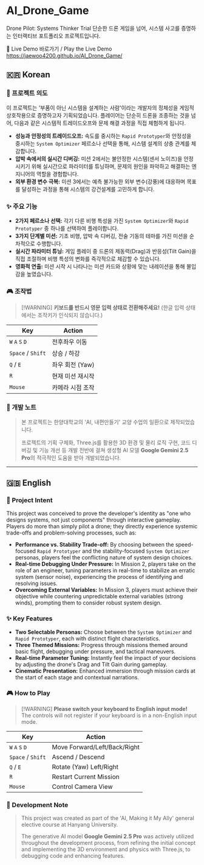 # AI_Drone_Game

Drone Pilot: Systems Thinker Trial
단순한 드론 게임을 넘어, 시스템 사고를 증명하는 인터랙티브 포트폴리오 프로젝트입니다.

🔗 Live Demo 바로가기 / Play the Live Demo
https://jaewoo4200.github.io/AI_Drone_Game/

## 🇰🇷 Korean

### 🎯 프로젝트 의도

이 프로젝트는 '부품이 아닌 시스템을 설계하는 사람'이라는 개발자의 정체성을 게임적 상호작용으로 증명하고자 기획되었습니다. 플레이어는 단순히 드론을 조종하는 것을 넘어, 다음과 같은 시스템적 트레이드오프와 문제 해결 과정을 직접 체험하게 됩니다.

  - **성능과 안정성의 트레이드오프:** 속도를 중시하는 `Rapid Prototyper`와 안정성을 중시하는 `System Optimizer` 페르소나 선택을 통해, 시스템 설계의 상충 관계를 체감합니다.
  - **압박 속에서의 실시간 디버깅:** 미션 2에서는 불안정한 시스템(센서 노이즈)을 안정시키기 위해 실시간으로 파라미터를 튜닝하며, 문제의 원인을 파악하고 해결하는 엔지니어의 역할을 경험합니다.
  - **외부 환경 변수 극복:** 미션 3에서는 예측 불가능한 외부 변수(강풍)에 대응하며 목표를 달성하는 과정을 통해 시스템의 강건설계를 고민하게 합니다.

### ✨ 주요 기능

  - **2가지 페르소나 선택:** 각기 다른 비행 특성을 가진 `System Optimizer`와 `Rapid Prototyper` 중 하나를 선택하여 플레이합니다.
  - **3가지 단계별 미션:** 기초 비행, 압박 속 디버깅, 전술 기동의 테마를 가진 미션을 순차적으로 수행합니다.
  - **실시간 파라미터 튜닝:** 게임 플레이 중 드론의 제동력(Drag)과 반응성(Tilt Gain)을 직접 조절하며 비행 특성의 변화를 즉각적으로 체감할 수 있습니다.
  - **영화적 연출:** 미션 시작 시 나타나는 미션 카드와 상황에 맞는 내레이션을 통해 몰입감을 높였습니다.

### 🎮 조작법

> [\!WARNING]
> **키보드를 반드시 영문 입력 상태로 전환해주세요\!** (한글 입력 상태에서는 조작키가 인식되지 않습니다.)

| Key               | Action             |
| ----------------- | ------------------ |
| `W` `A` `S` `D`   | 전후좌우 이동      |
| `Space` / `Shift` | 상승 / 하강        |
| `Q` / `E`         | 좌우 회전 (Yaw)    |
| `R`               | 현재 미션 재시작   |
| `Mouse`           | 카메라 시점 조작   |

### 📖 개발 노트

> 본 프로젝트는 한양대학교의 'AI, 내편만들기' 교양 수업의 일환으로 제작되었습니다.
>
> 프로젝트의 기획 구체화, Three.js를 활용한 3D 환경 및 물리 로직 구현, 코드 디버깅 및 기능 개선 등 개발 전반에 걸쳐 생성형 AI 모델 **Google Gemini 2.5 Pro**의 적극적인 도움을 받아 개발되었습니다.

-----

## 🇬🇧 English

### 🎯 Project Intent

This project was conceived to prove the developer's identity as "one who designs systems, not just components" through interactive gameplay. Players do more than simply pilot a drone; they directly experience systemic trade-offs and problem-solving processes, such as:

  - **Performance vs. Stability Trade-off:** By choosing between the speed-focused `Rapid Prototyper` and the stability-focused `System Optimizer` personas, players feel the conflicting nature of system design choices.
  - **Real-time Debugging Under Pressure:** In Mission 2, players take on the role of an engineer, tuning parameters in real-time to stabilize an erratic system (sensor noise), experiencing the process of identifying and resolving issues.
  - **Overcoming External Variables:** In Mission 3, players must achieve their objective while countering unpredictable external variables (strong winds), prompting them to consider robust system design.

### ✨ Key Features

  - **Two Selectable Personas:** Choose between the `System Optimizer` and `Rapid Prototyper`, each with distinct flight characteristics.
  - **Three Themed Missions:** Progress through missions themed around basic flight, debugging under pressure, and tactical maneuvers.
  - **Real-time Parameter Tuning:** Instantly feel the impact of your decisions by adjusting the drone's Drag and Tilt Gain during gameplay.
  - **Cinematic Presentation:** Enhanced immersion through mission cards at the start of each stage and contextual narrations.

### 🎮 How to Play

> [\!WARNING]
> **Please switch your keyboard to English input mode\!** The controls will not register if your keyboard is in a non-English input mode.

| Key               | Action                       |
| ----------------- | ---------------------------- |
| `W` `A` `S` `D`   | Move Forward/Left/Back/Right |
| `Space` / `Shift` | Ascend / Descend             |
| `Q` / `E`         | Rotate (Yaw) Left/Right      |
| `R`               | Restart Current Mission      |
| `Mouse`           | Control Camera View          |

### 📖 Development Note

> This project was created as part of the 'AI, Making it My Ally' general elective course at Hanyang University.
>
> The generative AI model **Google Gemini 2.5 Pro** was actively utilized throughout the development process, from refining the initial concept and implementing the 3D environment and physics with Three.js, to debugging code and enhancing features.
